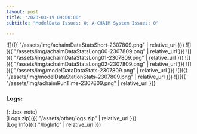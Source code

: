 ```yaml
---
layout: post
title: "2023-03-19 09:00:00"
subtitle: "ModelData Issues: 0; A-CHAIM System Issues: 0"

---
```


![]({{ "/assets/img/achaimDataStatsShort-2307809.png" | relative_url }})
![]({{ "/assets/img/achaimDataStatsLong00-2307809.png" | relative_url }})
![]({{ "/assets/img/achaimDataStatsLong01-2307809.png" | relative_url }})
![]({{ "/assets/img/achaimDataStatsLong02-2307809.png" | relative_url }})
![]({{ "/assets/img/modelDataDataStats-2307809.png" | relative_url }})
![]({{ "/assets/img/modelDataStationStats-2307809.png" | relative_url }})
![]({{ "/assets/img/achaimRunTime-2307809.png" | relative_url }})




### Logs:  
  
{: .box-note}  
[Logs.zip]({{ "/assets/other/logs.zip" | relative_url }})  
[Log Info]({{ "/logInfo" | relative_url }})  
